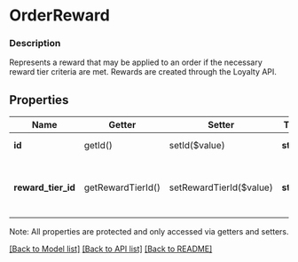 # OrderReward

### Description

Represents a reward that may be applied to an order if the necessary reward tier criteria are met. Rewards are created through the Loyalty API.

## Properties
Name | Getter | Setter | Type | Description | Notes
------------ | ------------- | ------------- | ------------- | ------------- | -------------
**id** | getId() | setId($value) | **string** | The identifier of the reward. | 
**reward_tier_id** | getRewardTierId() | setRewardTierId($value) | **string** | The identifier of the reward tier corresponding to this reward. | 

Note: All properties are protected and only accessed via getters and setters.

[[Back to Model list]](../../README.md#documentation-for-models) [[Back to API list]](../../README.md#documentation-for-api-endpoints) [[Back to README]](../../README.md)

